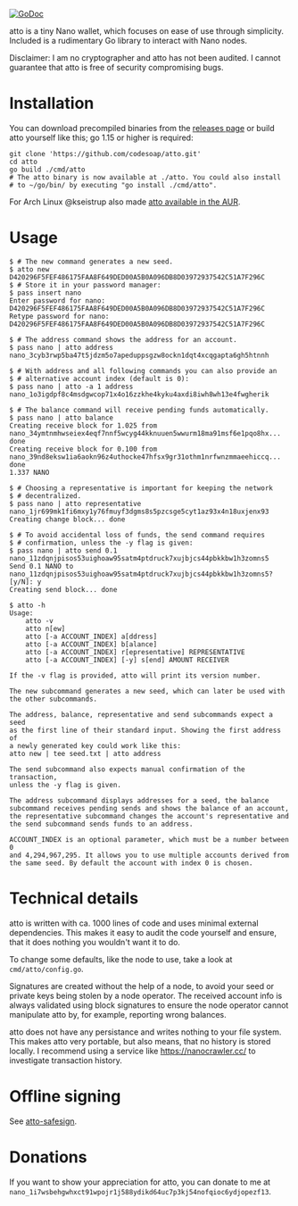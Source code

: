[![GoDoc](https://godoc.org/github.com/codesoap/atto?status.svg)](https://godoc.org/github.com/codesoap/atto)

atto is a tiny Nano wallet, which focuses on ease of use through
simplicity. Included is a rudimentary Go library to interact with Nano
nodes.

Disclaimer: I am no cryptographer and atto has not been audited. I
cannot guarantee that atto is free of security compromising bugs.

# Installation
You can download precompiled binaries from the [releases
page](https://github.com/codesoap/atto/releases) or build atto yourself
like this; go 1.15 or higher is required:

```shell
git clone 'https://github.com/codesoap/atto.git'
cd atto
go build ./cmd/atto
# The atto binary is now available at ./atto. You could also install
# to ~/go/bin/ by executing "go install ./cmd/atto".
```

For Arch Linux @kseistrup also made [atto available in the
AUR](https://aur.archlinux.org/packages/atto/).

# Usage
```console
$ # The new command generates a new seed.
$ atto new
D420296F5FEF486175FAA8F649DED00A5B0A096DB8D03972937542C51A7F296C
$ # Store it in your password manager:
$ pass insert nano
Enter password for nano: D420296F5FEF486175FAA8F649DED00A5B0A096DB8D03972937542C51A7F296C
Retype password for nano: D420296F5FEF486175FAA8F649DED00A5B0A096DB8D03972937542C51A7F296C

$ # The address command shows the address for an account.
$ pass nano | atto address
nano_3cyb3rwp5ba47t5jdzm5o7apeduppsgzw8ockn1dqt4xcqgapta6gh5htnnh

$ # With address and all following commands you can also provide an
$ # alternative account index (default is 0):
$ pass nano | atto -a 1 address
nano_1o3igdpf8c4msdgwcop71x4o16zzkhe4kyku4axdi8iwh8wh13e4fwgherik

$ # The balance command will receive pending funds automatically.
$ pass nano | atto balance
Creating receive block for 1.025 from nano_34ymtnmhwseiex4eqf7nnf5wcyg44kknuuen5wwurm18ma91msf6e1pqo8hx... done
Creating receive block for 0.100 from nano_39nd8eksw1ia6aokn96z4uthocke47hfsx9gr31othm1nrfwnzmmaeehiccq... done
1.337 NANO

$ # Choosing a representative is important for keeping the network
$ # decentralized.
$ pass nano | atto representative nano_1jr699mk1fi6mxy1y76fmuyf3dgms8s5pzcsge5cyt1az93x4n18uxjenx93
Creating change block... done

$ # To avoid accidental loss of funds, the send command requires
$ # confirmation, unless the -y flag is given:
$ pass nano | atto send 0.1 nano_11zdqnjpisos53uighoaw95satm4ptdruck7xujbjcs44pbkkbw1h3zomns5
Send 0.1 NANO to nano_11zdqnjpisos53uighoaw95satm4ptdruck7xujbjcs44pbkkbw1h3zomns5? [y/N]: y
Creating send block... done

$ atto -h
Usage:
	atto -v
	atto n[ew]
	atto [-a ACCOUNT_INDEX] a[ddress]
	atto [-a ACCOUNT_INDEX] b[alance]
	atto [-a ACCOUNT_INDEX] r[epresentative] REPRESENTATIVE
	atto [-a ACCOUNT_INDEX] [-y] s[end] AMOUNT RECEIVER

If the -v flag is provided, atto will print its version number.

The new subcommand generates a new seed, which can later be used with
the other subcommands.

The address, balance, representative and send subcommands expect a seed
as the first line of their standard input. Showing the first address of
a newly generated key could work like this:
atto new | tee seed.txt | atto address

The send subcommand also expects manual confirmation of the transaction,
unless the -y flag is given.

The address subcommand displays addresses for a seed, the balance
subcommand receives pending sends and shows the balance of an account,
the representative subcommand changes the account's representative and
the send subcommand sends funds to an address.

ACCOUNT_INDEX is an optional parameter, which must be a number between 0
and 4,294,967,295. It allows you to use multiple accounts derived from
the same seed. By default the account with index 0 is chosen.
```

# Technical details
atto is written with ca. 1000 lines of code and uses minimal external
dependencies. This makes it easy to audit the code yourself and ensure,
that it does nothing you wouldn't want it to do.

To change some defaults, like the node to use, take a look at
`cmd/atto/config.go`.

Signatures are created without the help of a node, to avoid your seed or
private keys being stolen by a node operator. The received account info
is always validated using block signatures to ensure the node operator
cannot manipulate atto by, for example, reporting wrong balances.

atto does not have any persistance and writes nothing to your
file system. This makes atto very portable, but also means, that
no history is stored locally. I recommend using a service like
https://nanocrawler.cc/ to investigate transaction history.

# Offline signing
See [atto-safesign](cmd/atto-safesign/).

# Donations
If you want to show your appreciation for atto, you can donate to me at
`nano_1i7wsbehgwhxct91wpojr1j588ydikd64uc7p3kj54nofqioc6ydjopezf13`.
